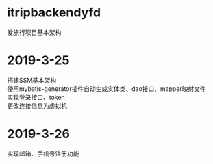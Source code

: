 # itripbackendyfd
爱旅行项目基本架构
# 2019-3-25
搭建SSM基本架构       
使用mybatis-generator插件自动生成实体类、dao接口、mapper映射文件       
实现登录接口、token        
更改连接信息为虚拟机   
# 2019-3-26
实现邮箱、手机号注册功能   
